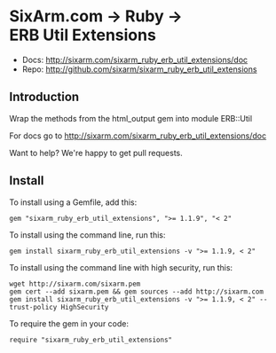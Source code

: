 # SixArm.com → Ruby → <br> ERB Util Extensions

* Docs: <http://sixarm.com/sixarm_ruby_erb_util_extensions/doc>
* Repo: <http://github.com/sixarm/sixarm_ruby_erb_util_extensions>
<!--HEADER-SHUT-->


## Introduction

Wrap the methods from the html_output gem into module ERB::Util

For docs go to <http://sixarm.com/sixarm_ruby_erb_util_extensions/doc>

Want to help? We're happy to get pull requests.


<!--INSTALL-OPEN-->

## Install

To install using a Gemfile, add this:

    gem "sixarm_ruby_erb_util_extensions", ">= 1.1.9", "< 2"

To install using the command line, run this:

    gem install sixarm_ruby_erb_util_extensions -v ">= 1.1.9, < 2"

To install using the command line with high security, run this:

    wget http://sixarm.com/sixarm.pem
    gem cert --add sixarm.pem && gem sources --add http://sixarm.com
    gem install sixarm_ruby_erb_util_extensions -v ">= 1.1.9, < 2" --trust-policy HighSecurity

To require the gem in your code:

    require "sixarm_ruby_erb_util_extensions"

<!--INSTALL-SHUT-->

